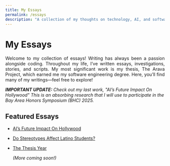 ```yaml
---
title: My Essays
permalink: /essays
description: "A collection of my thoughts on technology, AI, and software development."
---
```


# My Essays  
<p align="justify">Welcome to my collection of essays! Writing has always been a passion alongside coding. 
Throughout my life, I’ve written essays, investigations, stories, and scripts. 
My most significant work is my thesis, The Arava Project, which earned me my software engineering degree. 
Here, you’ll find many of my writings—feel free to explore!</p>

<i><b>IMPORTANT UPDATE: </b> Check out my last work, "AI’s Future Impact On Hollywood" This is an absorbing 
research that I will use to participate in the Bay Area Honors Symposium (BHC) 2025.</i> 

## Featured Essays  
- [AI’s Future Impact On Hollywood](https://tru17189.github.io/essays/ai-hollywood)
- [Do Stereotypes Affect Latino Students?](https://tru17189.github.io/essays/latino-students)
- [The Thesis Year](https://tru17189.github.io/essays/thesis-year)

  *(More coming soon!)*  
